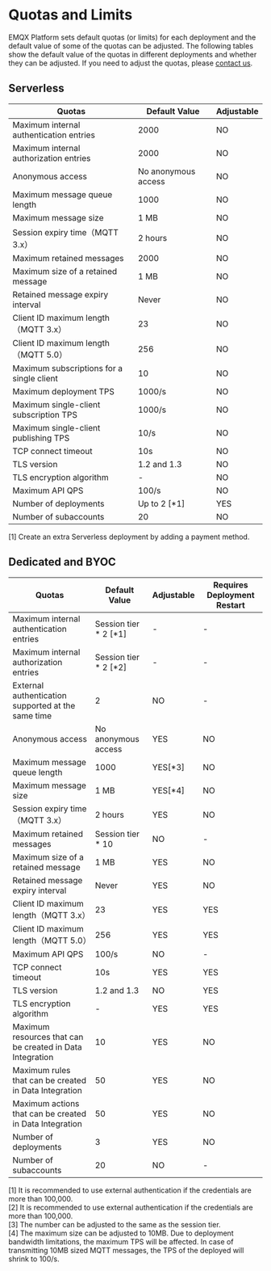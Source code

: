 # Quotas and Limits

EMQX Platform sets default quotas (or limits) for each deployment and the default value of some of the quotas can be adjusted. The following tables show the default value of the quotas in different deployments and whether they can be adjusted. If you need to adjust the quotas, please [contact us](../feature/tickets.md).

## Serverless
| Quotas                                    | **Default Value**   | **Adjustable** |
| ----------------------------------------- | ------------------- | -------------- |
| Maximum internal authentication entries   | 2000                | NO             |
| Maximum internal authorization entries    | 2000                | NO             |
| Anonymous access                          | No anonymous access | NO             |
| Maximum message queue length              | 1000                | NO             |
| Maximum message size                      | 1 MB                | NO             |
| Session expiry time（MQTT 3.x）           | 2 hours             | NO             |
| Maximum retained messages                 | 2000                | NO             |
| Maximum size of a retained message        | 1 MB                | NO             |
| Retained message expiry interval          | Never               | NO             |
| Client ID maximum length（MQTT 3.x）      | 23                  | NO             |
| Client ID maximum length（MQTT 5.0）      | 256                 | NO             |
| Maximum subscriptions for a single client | 10                  | NO             |
| Maximum deployment TPS                    | 1000/s              | NO             |
| Maximum single-client subscription TPS    | 1000/s              | NO             |
| Maximum single-client publishing TPS      | 10/s                | NO             |
| TCP connect timeout                       | 10s                 | NO             |
| TLS version                               | 1.2 and 1.3         | NO             |
| TLS encryption algorithm                  | -                   | NO             |
| Maximum API QPS                           | 100/s               | NO             |
| Number of deployments                     | Up to 2  [\*1]      | YES            |
| Number of subaccounts                     | 20                  | NO             |

[1] Create an extra Serverless deployment by adding a payment method.

## Dedicated and BYOC

| **Quotas**                                                | **Default Value**       | **Adjustable** | **Requires Deployment Restart** |
| --------------------------------------------------------- | ----------------------- | -------------- | ------------------------------- |
| Maximum internal authentication entries                   | Session tier * 2 [\*1]  | -              | -                               |
| Maximum internal authorization entries                    | Session tier * 2  [\*2] | -              | -                               |
| External authentication supported at the same time        | 2                       | NO             | -                               |
| Anonymous access                                          | No anonymous access     | YES            | NO                              |
| Maximum message queue length                              | 1000                    | YES[\*3]       | NO                              |
| Maximum message size                                      | 1 MB                    | YES[\*4]       | NO                              |
| Session expiry time（MQTT 3.x）                           | 2 hours                 | YES            | NO                              |
| Maximum retained messages                                 | Session tier * 10       | NO             | -                               |
| Maximum size of a retained message                        | 1 MB                    | YES            | NO                              |
| Retained message expiry interval                          | Never                   | YES            | NO                              |
| Client ID maximum length（MQTT 3.x）                      | 23                      | YES            | YES                             |
| Client ID maximum length（MQTT 5.0）                      | 256                     | YES            | YES                             |
| Maximum API QPS                                           | 100/s                   | NO             | -                               |
| TCP connect timeout                                       | 10s                     | YES            | YES                             |
| TLS version                                               | 1.2 and 1.3             | NO             | YES                             |
| TLS encryption algorithm                                  | -                       | YES            | YES                             |
| Maximum resources that can be created in Data Integration | 10                      | YES            | NO                              |
| Maximum rules that can be created in Data Integration     | 50                      | YES            | NO                              |
| Maximum actions that can be created in Data Integration   | 50                      | YES            | NO                              |
| Number of deployments                                     | 3                       | YES            | NO                              |
| Number of subaccounts                                     | 20                      | NO             | -                               |

[1] It is recommended to use external authentication if the credentials are more than 100,000.<br>
[2] It is recommended to use external authentication if the credentials are more than 100,000.<br>
[3] The number can be adjusted to the same as the session tier.<br>
[4] The maximum size can be adjusted to 10MB. Due to deployment bandwidth limitations, the maximum TPS will be affected. In case of transmitting 10MB sized MQTT messages, the TPS of the deployed will shrink to 100/s.<br>


